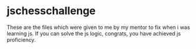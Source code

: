 # jschesschallenge
These are the files which were given to me by my mentor to fix when i was learning js. If you can solve the js logic, congrats, you have achieved js proficiency.
